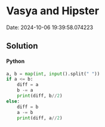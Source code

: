 # Vasya and Hipster

Date: 2024-10-06 19:39:58.074223

## Solution

#### Python
```python
a, b = map(int, input().split(" "))
if a <= b:
    diff = a
    b -= a
    print(diff, b//2)
else:
    diff = b
    a -= b
    print(diff, a//2)
 ```
